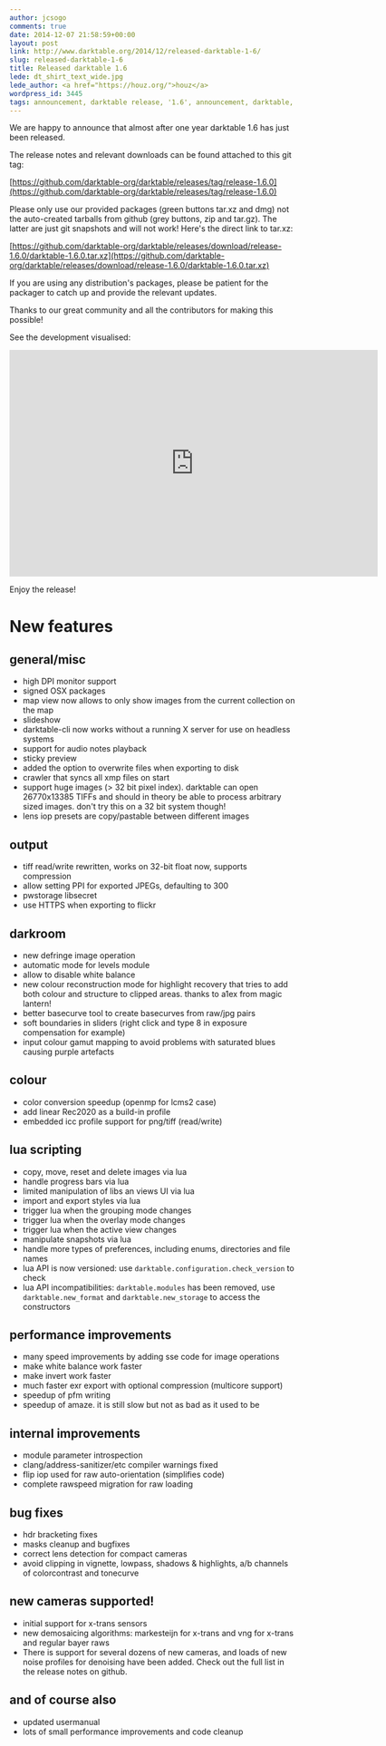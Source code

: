 ```yaml
---
author: jcsogo
comments: true
date: 2014-12-07 21:58:59+00:00
layout: post
link: http://www.darktable.org/2014/12/released-darktable-1-6/
slug: released-darktable-1-6
title: Released darktable 1.6
lede: dt_shirt_text_wide.jpg
lede_author: <a href="https://houz.org/">houz</a>
wordpress_id: 3445
tags: announcement, darktable release, '1.6', announcement, darktable, release
---
```


We are happy to announce that almost after one year darktable 1.6 has just been released.

The release notes and relevant downloads can be found attached to this git tag:

[https://github.com/darktable-org/darktable/releases/tag/release-1.6.0](https://github.com/darktable-org/darktable/releases/tag/release-1.6.0)

Please only use our provided packages (green buttons tar.xz and dmg) not the auto-created tarballs from github (grey buttons, zip and tar.gz). The latter are just git snapshots and will not work! Here's the direct link to tar.xz:

[https://github.com/darktable-org/darktable/releases/download/release-1.6.0/darktable-1.6.0.tar.xz](https://github.com/darktable-org/darktable/releases/download/release-1.6.0/darktable-1.6.0.tar.xz)

If you are using any distribution's packages, please be patient for the packager to catch up and provide the relevant updates.

Thanks to our great community and all the contributors for making this possible!

See the development visualised:

<div style="text-align: center">
<iframe width="650" height="400" src="https://www.youtube-nocookie.com/embed/N-ST2PDcDUg?rel=0" frameborder="0" gesture="media" allow="encrypted-media" allowfullscreen></iframe>
</div>

Enjoy the release!

# New features

## general/misc

* high DPI monitor support
* signed OSX packages
* map view now allows to only show images from the current collection on the map
* slideshow
* darktable-cli now works without a running X server for use on headless systems
* support for audio notes playback
* sticky preview
* added the option to overwrite files when exporting to disk
* crawler that syncs all xmp files on start
* support huge images (> 32 bit pixel index). darktable can open 26770x13385 TIFFs and should in theory be able to process arbitrary sized images. don't try this on a 32 bit system though!
* lens iop presets are copy/pastable between different images

## output

* tiff read/write rewritten, works on 32-bit float now, supports compression
* allow setting PPI for exported JPEGs, defaulting to 300
* pwstorage libsecret
* use HTTPS when exporting to flickr

## darkroom

* new defringe image operation
* automatic mode for levels module
* allow to disable white balance
* new colour reconstruction mode for highlight recovery that tries to add both colour and structure to clipped areas. thanks to a1ex from magic lantern!
* better basecurve tool to create basecurves from raw/jpg pairs
* soft boundaries in sliders (right click and type 8 in exposure compensation for example)
* input colour gamut mapping to avoid problems with saturated blues causing purple artefacts

## colour

* color conversion speedup (openmp for lcms2 case)
* add linear Rec2020 as a build-in profile
* embedded icc profile support for png/tiff (read/write)

## lua scripting

* copy, move, reset and delete images via lua
* handle progress bars via lua
* limited manipulation of libs an views UI via lua
* import and export styles via lua
* trigger lua when the grouping mode changes
* trigger lua when the overlay mode changes
* trigger lua when the active view changes
* manipulate snapshots via lua
* handle more types of preferences, including enums, directories and file names
* lua API is now versioned: use `darktable.configuration.check_version` to check
* lua API incompatibilities: `darktable.modules` has been removed, use `darktable.new_format` and `darktable.new_storage` to access the constructors

## performance improvements

* many speed improvements by adding sse code for image operations
* make white balance work faster
* make invert work faster
* much faster exr export with optional compression (multicore support)
* speedup of pfm writing
* speedup of amaze. it is still slow but not as bad as it used to be

## internal improvements

* module parameter introspection
* clang/address-sanitizer/etc compiler warnings fixed
* flip iop used for raw auto-orientation (simplifies code)
* complete rawspeed migration for raw loading

## bug fixes

* hdr bracketing fixes
* masks cleanup and bugfixes
* correct lens detection for compact cameras
* avoid clipping in vignette, lowpass, shadows & highlights, a/b channels of colorcontrast and tonecurve

## new cameras supported!

* initial support for x-trans sensors
* new demosaicing algorithms: markesteijn for x-trans and vng for x-trans and regular bayer raws
* There is support for several dozens of new cameras, and loads of new noise profiles for denoising have been added. Check out the full list in the release notes on github.

## and of course also

* updated usermanual
* lots of small performance improvements and code cleanup
